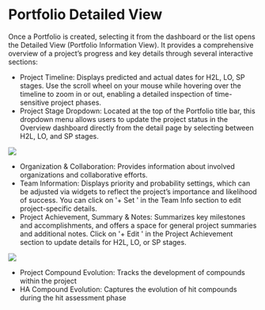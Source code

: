 # Portfolio Detailed View

Once a Portfolio is created, selecting it from the dashboard or the list opens the Detailed View (Portfolio Information View). It provides a comprehensive overview of a project’s progress and key details through several interactive sections:

- Project Timeline:
Displays predicted and actual dates for H2L, LO, SP stages.
Use the scroll wheel on your mouse while hovering over the timeline to zoom in or out, enabling a detailed inspection of time-sensitive project phases.
- Project Stage Dropdown:
Located at the top of the Portfolio title bar, this dropdown menu allows users to update the project status in the Overview dashboard directly from the detail page by selecting between H2L, LO, and SP stages.


<img src="/daikon/img/UserGuide/Projects/PortfolioTimeline.png" />

- Organization & Collaboration:
Provides information about involved organizations and collaborative efforts.
- Team Information:
Displays priority and probability settings, which can be adjusted via widgets to reflect the project’s importance and likelihood of success.
You can click on '+ Set ' in the Team Info section to edit project-specific details.
- Project Achievement, Summary & Notes:
Summarizes key milestones and accomplishments, and offers a space for general project summaries and additional notes. 
Click on '+ Edit ' in the Project Achievement section to update details for H2L, LO, or SP stages.

<img src="/daikon/img/UserGuide/Projects/PortfolioWidgets.png" />

- Project Compound Evolution:
Tracks the development of compounds within the project
- HA Compound Evolution: Captures the evolution of hit compounds during the hit assessment phase
